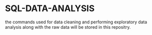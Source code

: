 # SQL-DATA-ANALYSIS
the commands used for data cleaning and performing exploratory data analysis along with the raw data will be stored in this repositry.
